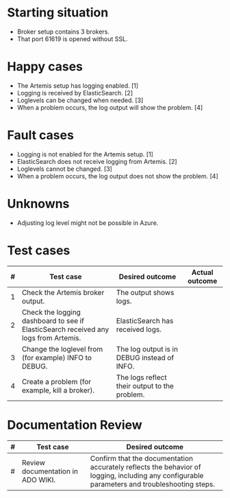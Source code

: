 # Starting situation
- Broker setup contains 3 brokers. 
- That port 61619 is opened without SSL.

# Happy cases
- The Artemis setup has logging enabled. [1]
- Logging is received by ElasticSearch. [2]
- Loglevels can be changed when needed. [3]
- When a problem occurs, the log output will show the problem. [4]

# Fault cases
- Logging is not enabled for the Artemis setup. [1]
- ElasticSearch does not receive logging from Artemis. [2]
- Loglevels cannot be changed. [3]
- When a problem occurs, the log output does not show the problem. [4]

# Unknowns
- Adjusting log level might not be possible in Azure.

# Test cases
|#|Test case|Desired outcome|Actual outcome|
|---|---|---|---|
|1|Check the Artemis broker output.|The output shows logs.||
|2|Check the logging dashboard to see if ElasticSearch received any logs from Artemis.|ElasticSearch has received logs.||
|3|Change the loglevel from (for example) INFO to DEBUG.|The log output is in DEBUG instead of INFO.||
|4|Create a problem (for example, kill a broker).|The logs reflect their output to the problem.||

# Documentation Review
| # | Test case | Desired outcome |
| --- | --- | --- | 
| # | Review documentation in ADO WIKI. | Confirm that the documentation accurately reflects the behavior of logging, including any configurable parameters and troubleshooting steps. | 